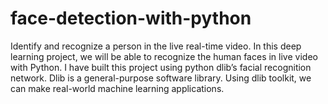 # face-detection-with-python
 Identify and recognize a person in the live real-time video.
 In this deep learning project, we will be able to recognize the human faces in live video with Python. I have built this project using python dlib’s facial recognition network. Dlib is a general-purpose software library. Using dlib toolkit, we can make real-world machine learning applications.
